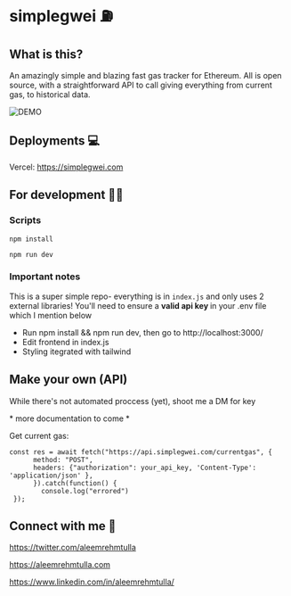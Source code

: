 # simplegwei ⛽️

## What is this?

An amazingly simple and blazing fast gas tracker for Ethereum. All is open source, with a straightforward API to call giving everything from current gas, to historical data.


![DEMO](https://user-images.githubusercontent.com/60443878/156424147-eddde549-e280-4477-987b-8a7f85e78201.gif)




## Deployments 💻

Vercel: https://simplegwei.com

## For development 🧑‍💻

### Scripts

````npm install````

```npm run dev```


### Important notes

This is a super simple repo- everything is in ```index.js``` and only uses 2 external libraries! You'll need to ensure a <b>valid api key </b> in your .env file which I mention below

- Run npm install && npm run dev, then go to http://localhost:3000/
- Edit frontend in index.js
- Styling itegrated with tailwind

## Make your own (API)

While there's not automated proccess (yet), shoot me a DM for key

&#x2a; more documentation to come &#x2a;

Get current gas:

```
const res = await fetch("https://api.simplegwei.com/currentgas", {
      method: "POST",
      headers: {"authorization": your_api_key, 'Content-Type': 'application/json' },
      }).catch(function() {
        console.log("errored")
 });
```

## Connect with me 🤗

https://twitter.com/aleemrehmtulla

https://aleemrehmtulla.com

https://www.linkedin.com/in/aleemrehmtulla/
